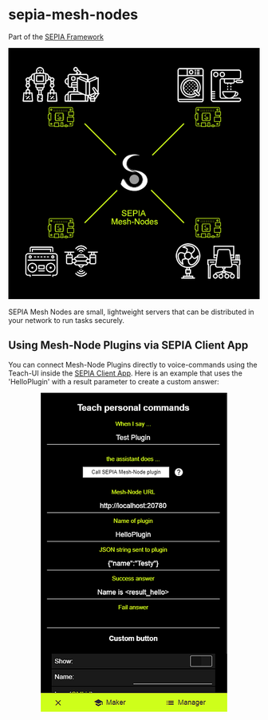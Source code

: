 # sepia-mesh-nodes
Part of the [SEPIA Framework](https://sepia-framework.github.io/)  

<p align="center">
  <img src="https://github.com/SEPIA-Framework/SEPIA-Framework.github.io/blob/master/img/SEPIA_mesh.png" alt="S.E.P.I.A. Mesh-Node"/>
</p>

SEPIA Mesh Nodes are small, lightweight servers that can be distributed in your network to run tasks securely.  

## Using Mesh-Node Plugins via SEPIA Client App

You can connect Mesh-Node Plugins directly to voice-commands using the Teach-UI inside the [SEPIA Client App](https://github.com/SEPIA-Framework/sepia-html-client-app).
Here is an example that uses the 'HelloPlugin' with a result parameter to create a custom answer:  

<p align="center">
  <img src="https://github.com/SEPIA-Framework/SEPIA-Framework.github.io/blob/master/img/tutorials/TeachUI_MeshNode_HelloPlugin.png" alt="TeachUI HelloPlugin"/>
</p>